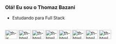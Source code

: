 ### Olá! Eu sou o Thomaz Bazani


- Estudando para Full Stack

<div style="display:inline_block"> <br>
 <img align="center" alt="th-js" height="30" width="40" src="https://cdn.jsdelivr.net/gh/devicons/devicon@latest/icons/typescript/typescript-original.svg" />        
 <img align="center" alt="th-html" height="30" width="40" src="https://cdn.jsdelivr.net/gh/devicons/devicon@latest/icons/html5/html5-original.svg" />
 <img align="center" alt="th-html" height="30" width="40" src="https://cdn.jsdelivr.net/gh/devicons/devicon@latest/icons/css3/css3-original.svg" />
 <img align="center" alt="th-html" height="30" width="40" src="https://cdn.jsdelivr.net/gh/devicons/devicon@latest/icons/vuejs/vuejs-original.svg" />
 <img align="center" alt="th-html" height="30" width="40" src="https://cdn.jsdelivr.net/gh/devicons/devicon@latest/icons/nodejs/nodejs-original-wordmark.svg" />
 <img align="center" alt="th-html" height="30" width="40" src="https://cdn.jsdelivr.net/gh/devicons/devicon@latest/icons/php/php-original.svg" />
 <img align="center" alt="th-html" height="30" width="40" src="https://cdn.jsdelivr.net/gh/devicons/devicon@latest/icons/laravel/laravel-original.svg" />      
 <img align="center" alt="th-html" height="30" width="40" src="https://cdn.jsdelivr.net/gh/devicons/devicon@latest/icons/mysql/mysql-original.svg" />        
</div>
